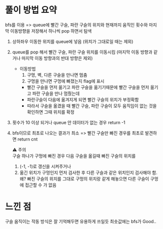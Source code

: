 # 풀이 방법 요약
bfs를 이용 => queue에 빨간 구슬, 파란 구슬의 위치와 현재까지 움직인 횟수와 마지막 이동방향을 저장해서 하나씩 pop 하면서 탐색
1. 상하좌우 이동한 위치를 queue에 넣음 (위치가 그대로일 때는 제외)
2. queue를 pop 해서 빨간 구슬, 파란 구슬 위치를 이동시킴 (마지막 이동 방향과 같거나 마지막 이동 방향과의 반대 방향은 제외)
    - 이동방법
      1) 구멍, 벽, 다른 구슬을 만나면 멈춤
      2) 구멍을 만나면 구멍에 빠졌는지 flag에 표시
      - 빨간 구슬을 먼저 옮기고 파란 구슬을 옮기기때문에 빨간 구슬을 먼저 옮기고 파란 구슬을 만나 멈췄는데
      - 파란구슬이 다음에 옮겨지게 되면 빨간 구슬의 위치가 부정확함
      - 따라서 구슬을 옮겼을 때 빨간 구슬, 파란 구슬이 모두 움직임이 없는 것을 확인하면 그때 위치를 확정
3. 횟수가 10 이상 되거나 queue 안 데이터가 없는 경우 return -1
4. bfs이므로 최초로 나오는 결과가 최소 => 빨간 구슬만 빠진 경우를 최초로 발견하면 return cnt  

   ⚠️ 주의  
   구슬 하나가 구멍에 빠진 경우 다음 구슬을 옮길때 빠진 구슬의 위치를
   1) (-1, -1)로 갱신을 시켜주거나 
   2) 옮긴 위치가 구멍인지 먼저 검사한 후 다른 구슬과 같은 위치인지 검사해야 함.
      왜? 빠진 구슬의 위치를 그대로 구멍의 위치랑 같게 해놓으면 다른 구슬이 구멍에 접근할 수 가 없음

# 느낀 점
구슬 움직이는 작동 방식은 잘 기억해두면 유용하게 쓰일듯
최솟값에는 bfs가 Good..

️
